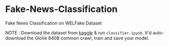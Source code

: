 # Fake-News-Classification
Fake News Classification on WELFake Dataset

NOTE : Download the dataset from <a href="https://www.kaggle.com/datasets/saurabhshahane/fake-news-classification">kaggle</a> & run `classifier.ipynb`. It'd auto-download the GloVe 840B common crawl, train and save your model.
